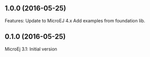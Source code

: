 <!--
 Markdown
 
 Copyright 2016-2018 IS2T. All rights reserved.
 For demonstration purpose only.
 IS2T PROPRIETARY. Use is subject to license terms.
-->

## 1.0.0 (2016-05-25)
Features:
Update to MicroEJ 4.x
Add examples from foundation lib.

## 0.1.0 (2016-05-25)
MicroEj 3.1:
Initial version